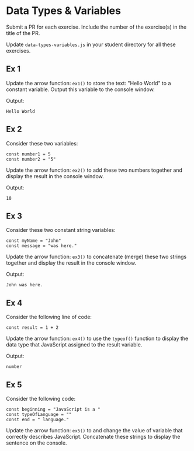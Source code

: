 # Data Types & Variables
Submit a PR for each exercise. Include the number of the exercise(s) in the title of the PR.

Update `data-types-variables.js` in your student directory for all these exercises.

## Ex 1
Update the arrow function: `ex1()` to store the text: "Hello World" to a constant variable.
Output this variable to the console window.

Output:
```
Hello World
```

## Ex 2
Consider these two variables:
```
const number1 = 5
const number2 = "5"
```

Update the arrow function: `ex2()` to add these two numbers together and display the result in the console window.

Output:
```
10
```

## Ex 3
Consider these two constant string variables:
```
const myName = "John"
const message = "was here."
```

Update the arrow function: `ex3()` to concatenate (merge) these two strings together and display the result in the console window.

Output:
```
John was here.
```

## Ex 4
Consider the following line of code:
```
const result = 1 + 2
```

Update the arrow function: `ex4()` to use the `typeof()` function to display the data type that JavaScript assigned to the result variable.

Output:
```
number
```

## Ex 5
Consider the following code:
```
const beginning = "JavaScript is a "
const typeOfLanguage = ""
const end = " language."
```

Update the arrow function: `ex5()` to and change the value of variable that correctly describes JavaScript.  Concatenate these strings to display the sentence on the console.

